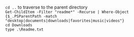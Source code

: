 `cd ..` to traverse to the parent directory  
`Get-ChildItem -Filter "readme*" -Recurse | Where-Object {$_.PSParentPath -match "desktop|documents|downloads|favorites|music|videos"}`  
`cd Downloads`  
`type .\Readme.txt`
